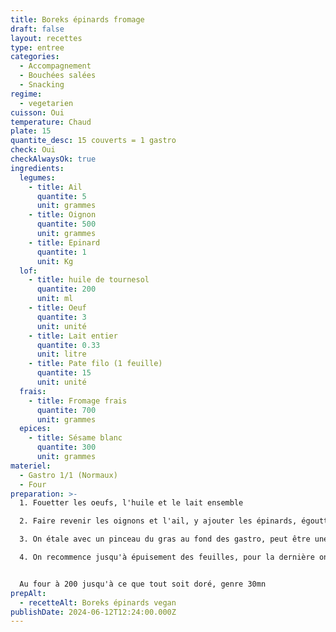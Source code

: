 ```yaml
---
title: Boreks épinards fromage
draft: false
layout: recettes
type: entree
categories:
  - Accompagnement
  - Bouchées salées
  - Snacking
regime:
  - vegetarien
cuisson: Oui
temperature: Chaud
plate: 15
quantite_desc: 15 couverts = 1 gastro
check: Oui
checkAlwaysOk: true
ingredients:
  legumes:
    - title: Ail
      quantite: 5
      unit: grammes
    - title: Oignon
      quantite: 500
      unit: grammes
    - title: Epinard
      quantite: 1
      unit: Kg
  lof:
    - title: huile de tournesol
      quantite: 200
      unit: ml
    - title: Oeuf
      quantite: 3
      unit: unité
    - title: Lait entier
      quantite: 0.33
      unit: litre
    - title: Pate filo (1 feuille)
      quantite: 15
      unit: unité
  frais:
    - title: Fromage frais
      quantite: 700
      unit: grammes
  epices:
    - title: Sésame blanc
      quantite: 300
      unit: grammes
materiel:
  - Gastro 1/1 (Normaux)
  - Four
preparation: >-
  1. Fouetter les oeufs, l'huile et le lait ensemble

  2. Faire revenir les oignons et l'ail, y ajouter les épinards, égoutter avant de mélanger avec le fromage de  façon pas trop lisse ( genre on laisse des bouts)

  3. On étale avec un pinceau du gras au fond des gastro, peut être une feuille de papier sulfurisé aussi, et on étale une ou deux feuilles pour que les 4 bords du plats soient couvert par cette première feuille, on badigeonne de liquide, une autre feuille de filo qui ne dépassent pas sur les côtés cette fois ci mais au contraire on peut les froisser pour les faire entrer dans le cadre, on empile trois strate la dernière pas de liquide mais du mélange épinard fromage

  4. On recommence jusqu'à épuisement des feuilles, pour la dernière on vide le liquide, qu'on fait bien pénétrer et on parsème de sésame;


  Au four à 200 jusqu'à ce que tout soit doré, genre 30mn
prepAlt:
  - recetteAlt: Boreks épinards vegan
publishDate: 2024-06-12T12:24:00.000Z
---
```

